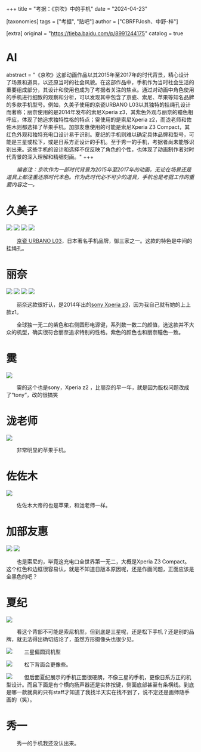 +++
title = "考据：《京吹》中的手机"
date = "2024-04-23"

[taxonomies]
tags = ["考据", "贴吧"]
author = ["CBRFPJosh、中野-梓"]

[extra]
original = "https://tieba.baidu.com/p/8991244175"
catalog = true
# AI 
abstract = "《京吹》这部动画作品以其2015年至2017年的时代背景，精心设计了场景和道具，以还原当时的社会风貌。在这部作品中，手机作为当时社会生活的重要组成部分，其设计和使用也成为了考据者关注的焦点。通过对动画中角色使用的手机进行细致的观察和分析，可以发现其中包含了京瓷、索尼、苹果等知名品牌的多款手机型号。例如，久美子使用的京瓷URBANO L03以其独特的挂绳孔设计而著称；丽奈使用的是2014年发布的索尼Xperia z3，其紫色外观与丽奈的瞳色相呼应，体现了她追求独特性格的特点；霙使用的是索尼Xperia z2，而泷老师和佐佐木则都选择了苹果手机。加部友惠使用的可能是索尼Xperia Z3 Compact，其红色外观和独特充电口设计易于识别。夏纪的手机则难以确定具体品牌和型号，可能是三星或松下，或是日系方正设计的手机。至于秀一的手机，考据者尚未能够识别出来。这些手机的设计和选择不仅反映了角色的个性，也体现了动画制作者对时代背景的深入理解和精细刻画。"
+++

&emsp;&emsp;*编者注：京吹作为一部时代背景为2015年至2017年的动画，无论在场景还是道具上都注重还原时代本色。作为此时代必不可少的道具，手机也是考据工作的重要内容之一。*

# 久美子
![](/imgs/shouji/久美子1.png)
![](/imgs/shouji/久美子2.jpg)
![](/imgs/shouji/久美子3.jpg)
![](/imgs/shouji/久美子4.jpg)

&emsp;&emsp;[京瓷 URBANO L03](https://www.kyocera.co.jp/prdct/telecom/consumer/lineup/l03/design/)，日本著名手机品牌，御三家之一。这款的特色是中间的挂绳孔。

# 丽奈
![](/imgs/shouji/丽奈1.jpg)
![](/imgs/shouji/丽奈2.png)
![](/imgs/shouji/丽奈3.jpg)
![](/imgs/shouji/丽奈4.png)

&emsp;&emsp;丽奈这款很好认，是2014年出的[sony Xperia z3](https://www.sony.com/electronics/support/mobile-phones-tablets-mobile-phones/xperia-z3)，因为我自己就有她的上上款z1。

&emsp;&emsp;全球独一无二的紫色和右侧圆形电源键，系列数一数二的颜值，选这款并不大众的机型，确实很符合丽奈追求特别的性格。紫色的颜色也和丽奈瞳色一致。

# 霙
![](/imgs/shouji/霙1.png)

&emsp;&emsp;霙的这个也是sony，Xperia z2 ，比丽奈的早一年，就是因为版权问题改成了“tony”，改的很搞笑

# 泷老师
![](/imgs/shouji/泷老师.png)

&emsp;&emsp;非常明显的苹果手机。

# 佐佐木
![](/imgs/shouji/佐佐木1.png)

&emsp;&emsp;佐佐木大帝的也是苹果，和泷老师一样。

# 加部友惠
![](/imgs/shouji/加部1.png)
![](/imgs/shouji/加部2.jpg)

&emsp;&emsp;也是索尼的，毕竟这充电口全世界第一无二，大概是Xperia Z3 Compact。这个红色和边框很容易认，就是不知道日版本原因呢，还是作画问题，正面应该是全黑色的吧？

# 夏纪
![](/imgs/shouji/夏纪1.jpg)

&emsp;&emsp;看这个背部不可能是索尼机型，但到底是三星呢，还是松下手机？还是别的品牌，就无法得出确切结论了，虽然方形摄像头也很少见。

![](/imgs/shouji/夏纪2.png)
&emsp;&emsp;三星偏圆润机型

![](/imgs/shouji/夏纪3.jpg)
&emsp;&emsp;松下背面会更像些。

![](/imgs/shouji/夏纪4.png)
&emsp;&emsp;但后面夏纪展示的手机正面很硬朗，不像三星的手机，更像日系方正的机型设计。而且下面是有个横向扬声器还是实体按键，侧面底部甚至有条横线。到底是哪一款就真的只有staff才知道了我找半天实在找不到了，说不定还是画师随手画的（笑）。

# 秀一
&emsp;&emsp;秀一的手机我还没认出来。
